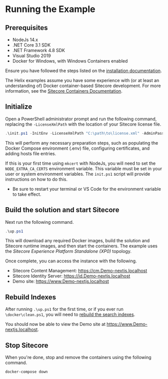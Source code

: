 # Running the Example

## Prerequisites

* NodeJs 14.x
* .NET Core 3.1 SDK
* .NET Framework 4.8 SDK
* Visual Studio 2019
* Docker for Windows, with Windows Containers enabled

Ensure you have followed the steps listed on the [installation documentation](https://sitecore.github.io/Helix.Examples/install.html).

The Helix examples assume you have some experience with (or at least an understanding of) Docker container-based Sitecore development. For more information, see the [Sitecore Containers Documentation](https://containers.doc.sitecore.com).


## Initialize

Open a PowerShell administrator prompt and run the following command, replacing the `-LicenseXmlPath` with the location of your Sitecore license file.

```ps1
.\init.ps1 -InitEnv -LicenseXmlPath "C:\path\to\license.xml" -AdminPassword "DesiredAdminPassword"
```

This will perform any necessary preparation steps, such as populating the Docker Compose environment (.env) file, configuring certificates, and adding hosts file entries.

If this is your first time using `mkcert` with NodeJs, you will
need to set the `NODE_EXTRA_CA_CERTS` environment variable. This variable
must be set in your user or system environment variables. The `init.ps1`
script will provide instructions on how to do this.
  * Be sure to restart your terminal or VS Code for the environment variable
    to take effect.

## Build the solution and start Sitecore

Next run the following command.

```ps1
.\up.ps1
```

This will download any required Docker images, build the solution and Sitecore runtime images, and then start the containers. The example uses the *Sitecore Experience Platform Standalone (XP0)* topology.

Once complete, you can access the instance with the following.

* Sitecore Content Management: https://cm.Demo-nextjs.localhost
* Sitecore Identity Server: https://id.Demo-nextjs.localhost
* Demo site: https://www.Demo-nextjs.localhost

## Rebuild Indexes

After running `.\up.ps1` for the first time, or if you ever run `\docker\clean.ps1`, you will need to [rebuild the search indexes](https://doc.sitecore.com/developers/101/platform-administration-and-architecture/en/rebuild-search-indexes.html).

You should now be able to view the Demo site at https://www.Demo-nextjs.localhost.

## Stop Sitecore

When you're done, stop and remove the containers using the following command.

```
docker-compose down
```